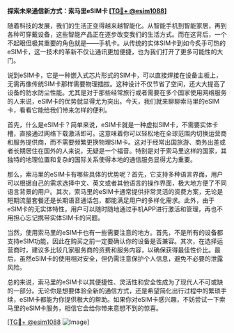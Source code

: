 **探索未来通信新方式：索马里eSIM卡 [[TG💪+ @esim1088](https://t.me/s/esim1088)]**

随着科技的发展，我们的生活正变得越来越智能化。从智能手机到智能家居，再到各种可穿戴设备，这些智能产品正在逐步改变我们的生活方式。而在这背后，一个不起眼但极其重要的角色就是——手机卡。从传统的实体SIM卡到如今炙手可热的eSIM卡，这一技术的革新不仅让通讯更加便捷，也为我们打开了更多可能性的大门。

说到eSIM卡，它是一种嵌入式芯片形式的SIM卡，可以直接焊接在设备主板上，无需再像传统SIM卡那样需要物理插拔。这种设计不仅节省了空间，还大大提高了设备的防水防尘性能。尤其是对于那些经常旅行或者需要在多个国家使用网络服务的人来说，eSIM卡的优势就显得尤为突出。今天，我们就来聊聊索马里的eSIM卡，看看它能给我们带来怎样的便利。

首先，什么是eSIM卡？简单来说，eSIM卡就是一种虚拟SIM卡，不需要实体卡槽，直接通过网络下载激活即可。这意味着你可以轻松地在全球范围内切换运营商和服务提供商，而不需要频繁更换物理SIM卡。这对于经常出国旅游、商务出差或者长期居住在国外的人来说，无疑是一个福音。特别是对于索马里这样的国家，其独特的地理位置和复杂的国际关系使得本地的通信服务显得尤为重要。

那么，索马里的eSIM卡有哪些具体的优势呢？首先，它支持多种语言界面，用户可以根据自己的需求选择中文、英文或者其他语言的操作界面，极大地方便了不同语言背景的用户。其次，索马里的eSIM卡通常提供非常灵活的资费方案，无论是短期流量套餐还是长期语音通话包，都能满足用户的多样化需求。此外，由于eSIM卡的无实体特性，用户可以随时随地通过手机APP进行激活和管理，再也不用担心忘记携带实体SIM卡的问题。

当然，使用索马里的eSIM卡也有一些需要注意的地方。首先，不是所有的设备都支持eSIM功能，因此在购买之前一定要确认你的设备是否兼容。其次，在选择运营商时，建议多比较几家服务商的资费和服务内容，以确保获得最佳性价比。最后，虽然eSIM卡的使用相对安全，但仍需注意保护个人信息，避免不必要的泄露风险。

总的来说，索马里的eSIM卡以其便捷性、灵活性和安全性成为了现代人不可或缺的一部分。无论你是想要体验全新的通信方式，还是希望简化出行过程中的繁琐手续，eSIM卡都能为你提供极大的帮助。如果你对eSIM卡感兴趣，不妨尝试一下索马里的eSIM卡服务，相信它会给你带来意想不到的惊喜。

[[TG💪+ @esim1088](https://t.me/s/esim1088) ![Image](https://i.postimg.cc/4NQfJmqS/Snipaste-2025-05-13-00-14-12.png)]